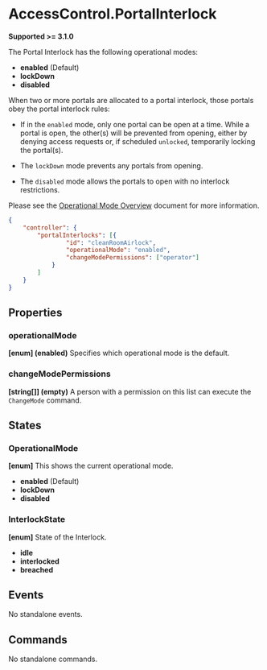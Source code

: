 # AccessControl.PortalInterlock

**Supported >= 3.1.0**

The Portal Interlock has the following operational modes:

- **enabled** (Default)
- **lockDown**
- **disabled**

When two or more portals are allocated to a portal interlock, those portals obey the portal interlock rules:

- If in the `enabled` mode, only one portal can be open at a time. While a portal is open, the other(s) will be prevented from opening, either by denying access requests or, if scheduled `unlocked`, temporarily locking the portal(s).

- The `lockDown` mode prevents any portals from opening.

- The `disabled` mode allows the portals to open with no interlock restrictions.

Please see the [Operational Mode Overview](../ApplicationConfiguration/ModeOverview.md) document for more information.

````json
{
    "controller": {
        "portalInterlocks": [{
                "id": "cleanRoomAirlock",
                "operationalMode": "enabled",
                "changeModePermissions": ["operator"]
            }
        ]
    }
}
````

## Properties

### operationalMode

**[enum] (enabled)** Specifies which operational mode is the default.

### changeModePermissions

**[string[]] (empty)** A person with a permission on this list can execute the `ChangeMode` command.

## States

### OperationalMode

**[enum]** This shows the current operational mode.

- **enabled** (Default)
- **lockDown**
- **disabled**

### InterlockState

**[enum]** State of the Interlock.

- **idle**
- **interlocked**
- **breached**

## Events

No standalone events.

## Commands

No standalone commands.